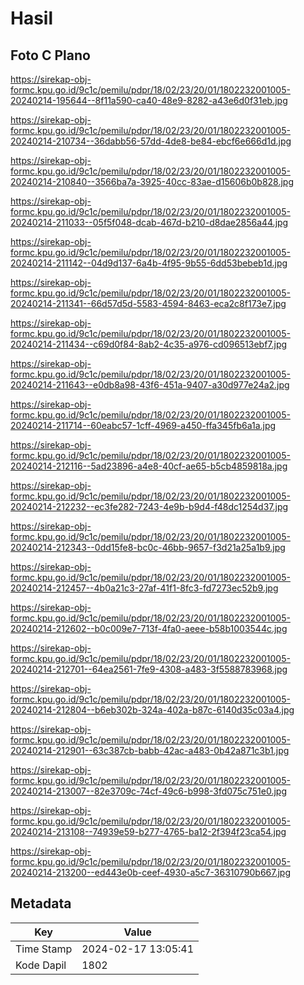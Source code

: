 # Hasil

## Foto C Plano

https://sirekap-obj-formc.kpu.go.id/9c1c/pemilu/pdpr/18/02/23/20/01/1802232001005-20240214-195644--8f11a590-ca40-48e9-8282-a43e6d0f31eb.jpg

https://sirekap-obj-formc.kpu.go.id/9c1c/pemilu/pdpr/18/02/23/20/01/1802232001005-20240214-210734--36dabb56-57dd-4de8-be84-ebcf6e666d1d.jpg

https://sirekap-obj-formc.kpu.go.id/9c1c/pemilu/pdpr/18/02/23/20/01/1802232001005-20240214-210840--3566ba7a-3925-40cc-83ae-d15606b0b828.jpg

https://sirekap-obj-formc.kpu.go.id/9c1c/pemilu/pdpr/18/02/23/20/01/1802232001005-20240214-211033--05f5f048-dcab-467d-b210-d8dae2856a44.jpg

https://sirekap-obj-formc.kpu.go.id/9c1c/pemilu/pdpr/18/02/23/20/01/1802232001005-20240214-211142--04d9d137-6a4b-4f95-9b55-6dd53bebeb1d.jpg

https://sirekap-obj-formc.kpu.go.id/9c1c/pemilu/pdpr/18/02/23/20/01/1802232001005-20240214-211341--66d57d5d-5583-4594-8463-eca2c8f173e7.jpg

https://sirekap-obj-formc.kpu.go.id/9c1c/pemilu/pdpr/18/02/23/20/01/1802232001005-20240214-211434--c69d0f84-8ab2-4c35-a976-cd096513ebf7.jpg

https://sirekap-obj-formc.kpu.go.id/9c1c/pemilu/pdpr/18/02/23/20/01/1802232001005-20240214-211643--e0db8a98-43f6-451a-9407-a30d977e24a2.jpg

https://sirekap-obj-formc.kpu.go.id/9c1c/pemilu/pdpr/18/02/23/20/01/1802232001005-20240214-211714--60eabc57-1cff-4969-a450-ffa345fb6a1a.jpg

https://sirekap-obj-formc.kpu.go.id/9c1c/pemilu/pdpr/18/02/23/20/01/1802232001005-20240214-212116--5ad23896-a4e8-40cf-ae65-b5cb4859818a.jpg

https://sirekap-obj-formc.kpu.go.id/9c1c/pemilu/pdpr/18/02/23/20/01/1802232001005-20240214-212232--ec3fe282-7243-4e9b-b9d4-f48dc1254d37.jpg

https://sirekap-obj-formc.kpu.go.id/9c1c/pemilu/pdpr/18/02/23/20/01/1802232001005-20240214-212343--0dd15fe8-bc0c-46bb-9657-f3d21a25a1b9.jpg

https://sirekap-obj-formc.kpu.go.id/9c1c/pemilu/pdpr/18/02/23/20/01/1802232001005-20240214-212457--4b0a21c3-27af-41f1-8fc3-fd7273ec52b9.jpg

https://sirekap-obj-formc.kpu.go.id/9c1c/pemilu/pdpr/18/02/23/20/01/1802232001005-20240214-212602--b0c009e7-713f-4fa0-aeee-b58b1003544c.jpg

https://sirekap-obj-formc.kpu.go.id/9c1c/pemilu/pdpr/18/02/23/20/01/1802232001005-20240214-212701--64ea2561-7fe9-4308-a483-3f5588783968.jpg

https://sirekap-obj-formc.kpu.go.id/9c1c/pemilu/pdpr/18/02/23/20/01/1802232001005-20240214-212804--b6eb302b-324a-402a-b87c-6140d35c03a4.jpg

https://sirekap-obj-formc.kpu.go.id/9c1c/pemilu/pdpr/18/02/23/20/01/1802232001005-20240214-212901--63c387cb-babb-42ac-a483-0b42a871c3b1.jpg

https://sirekap-obj-formc.kpu.go.id/9c1c/pemilu/pdpr/18/02/23/20/01/1802232001005-20240214-213007--82e3709c-74cf-49c6-b998-3fd075c751e0.jpg

https://sirekap-obj-formc.kpu.go.id/9c1c/pemilu/pdpr/18/02/23/20/01/1802232001005-20240214-213108--74939e59-b277-4765-ba12-2f394f23ca54.jpg

https://sirekap-obj-formc.kpu.go.id/9c1c/pemilu/pdpr/18/02/23/20/01/1802232001005-20240214-213200--ed443e0b-ceef-4930-a5c7-36310790b667.jpg


## Metadata

| Key        | Value               |
| ---------- | ------------------- |
| Time Stamp | 2024-02-17 13:05:41 |
| Kode Dapil | 1802                |



